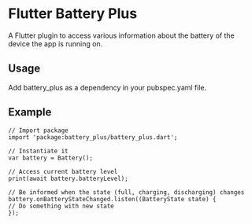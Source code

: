 # Flutter Battery Plus

A Flutter plugin to access various information about the battery of the device the app is running on.

## Usage

Add battery_plus as a dependency in your pubspec.yaml file.

## Example

   ```
   // Import package
import 'package:battery_plus/battery_plus.dart';

// Instantiate it
var battery = Battery();

// Access current battery level
print(await battery.batteryLevel);

// Be informed when the state (full, charging, discharging) changes
battery.onBatteryStateChanged.listen((BatteryState state) {
  // Do something with new state
});
   ```
